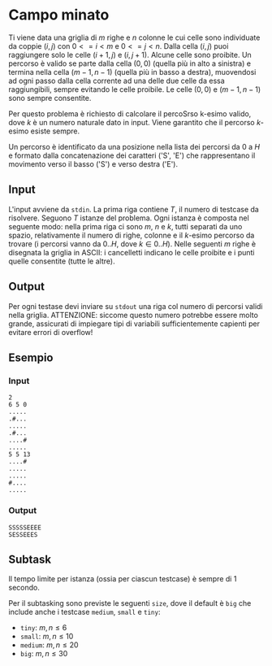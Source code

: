 # Campo minato

Ti viene data una griglia di $m$ righe e $n$ colonne le cui celle sono individuate da coppie $(i, j)$ con $0<= i < m$ e $0<= j < n$. Dalla cella $(i,j)$ puoi raggiungere solo le celle $(i+1, j)$ e $(i, j+1)$. Alcune celle sono proibite.
Un percorso è valido se parte dalla cella $(0, 0)$ (quella più in alto a sinistra) e termina nella cella $(m-1,n-1)$ (quella più in basso a destra), muovendosi ad ogni passo dalla cella corrente ad una delle due celle da essa raggiungibili, sempre evitando le celle proibile. Le celle $(0, 0)$ e $(m-1, n-1)$ sono sempre consentite.

Per questo problema è richiesto di calcolare il percoSrso k-esimo valido, dove $k$ è un numero naturale dato in input. Viene garantito che il percorso $k$-esimo esiste sempre.

Un percorso è identificato da una posizione nella lista dei percorsi da 0 a $H$ e formato dalla concatenazione dei caratteri ('S', 'E') che rappresentano il movimento verso il basso ('S') e verso destra ('E').

## Input
L'input avviene da `stdin`.
La prima riga contiene $T$, il numero di testcase da risolvere. Seguono $T$
istanze del problema. Ogni istanza è composta nel seguente modo: nella prima
riga ci sono $m$, $n$ e $k$, tutti separati da uno spazio, relativamente il numero di righe, colonne e il $k$-esimo percorso da trovare (i percorsi vanno da $0..H$, dove $k \in {0..H}$).
Nelle seguenti $m$ righe è disegnata la griglia in ASCII: i cancelletti indicano le celle proibite e i punti quelle consentite (tutte le altre).

## Output
Per ogni testase devi inviare su `stdout` una riga col numero di percorsi validi nella griglia.  ATTENZIONE: siccome questo numero potrebbe essere molto grande, assicurati di impiegare tipi di variabili sufficientemente capienti per evitare errori di overflow!

## Esempio

### Input
```
2
6 5 0
.....
.#...
.....
.#...
....#
.....
5 5 13
....#
.....
.....
#....
.....
```

### Output
```
SSSSSEEEE
SESSEEES
```

## Subtask

Il tempo limite per istanza (ossia per ciascun testcase) è sempre di $1$ secondo.

Per il subtasking sono previste le seguenti `size`, dove il default è `big` che include anche i testcase `medium`, `small` e `tiny`:

* `tiny`: $m, n \leq 6$
* `small`: $m, n \leq 10$
* `medium`: $m, n \leq 20$
* `big`: $m, n \leq 30$



